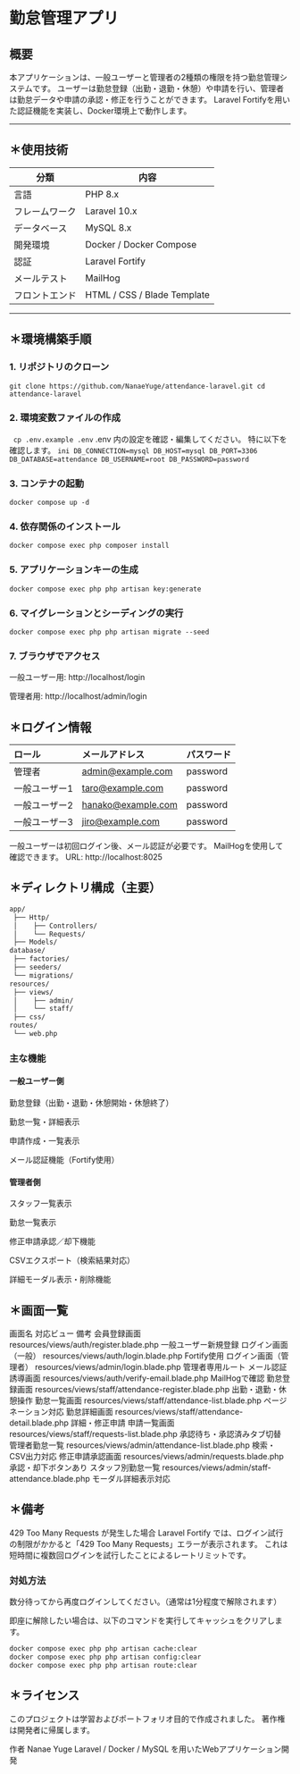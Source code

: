 # 勤怠管理アプリ

## 概要
本アプリケーションは、一般ユーザーと管理者の2種類の権限を持つ勤怠管理システムです。
ユーザーは勤怠登録（出勤・退勤・休憩）や申請を行い、管理者は勤怠データや申請の承認・修正を行うことができます。
Laravel Fortifyを用いた認証機能を実装し、Docker環境上で動作します。

---

## ＊使用技術

| 分類 | 内容 |
|------|------|
| 言語 | PHP 8.x |
| フレームワーク | Laravel 10.x |
| データベース | MySQL 8.x |
| 開発環境 | Docker / Docker Compose |
| 認証 | Laravel Fortify |
| メールテスト | MailHog |
| フロントエンド | HTML / CSS / Blade Template |

---

## ＊環境構築手順

### 1. リポジトリのクローン
`git clone https://github.com/NanaeYuge/attendance-laravel.git
cd attendance-laravel`

### 2. 環境変数ファイルの作成
`
cp .env.example .env`
.env 内の設定を確認・編集してください。
特に以下を確認します。
`ini
DB_CONNECTION=mysql
DB_HOST=mysql
DB_PORT=3306
DB_DATABASE=attendance
DB_USERNAME=root
DB_PASSWORD=password`

### 3. コンテナの起動
`docker compose up -d`

### 4. 依存関係のインストール

`docker compose exec php composer install`

### 5. アプリケーションキーの生成
`docker compose exec php php artisan key:generate`

### 6. マイグレーションとシーディングの実行
`docker compose exec php php artisan migrate --seed`
### 7. ブラウザでアクセス
一般ユーザー用: http://localhost/login

管理者用: http://localhost/admin/login

## ＊ログイン情報

| ロール | メールアドレス | パスワード |
|:--|:--|:--|
| 管理者 | admin@example.com | password |
| 一般ユーザー1 | taro@example.com | password |
| 一般ユーザー2 | hanako@example.com | password |
| 一般ユーザー3 | jiro@example.com | password |

一般ユーザーは初回ログイン後、メール認証が必要です。
MailHogを使用して確認できます。
URL: http://localhost:8025

## ＊ディレクトリ構成（主要）

```bash
app/
 ├── Http/
 │    ├── Controllers/
 │    └── Requests/
 ├── Models/
database/
 ├── factories/
 ├── seeders/
 └── migrations/
resources/
 ├── views/
 │    ├── admin/
 │    └── staff/
 ├── css/
routes/
 └── web.php
```
### 主な機能

#### 一般ユーザー側

勤怠登録（出勤・退勤・休憩開始・休憩終了）

勤怠一覧・詳細表示

申請作成・一覧表示

メール認証機能（Fortify使用）

#### 管理者側

スタッフ一覧表示

勤怠一覧表示

修正申請承認／却下機能

CSVエクスポート（検索結果対応）

詳細モーダル表示・削除機能

## ＊画面一覧

画面名	対応ビュー	備考
会員登録画面	resources/views/auth/register.blade.php	一般ユーザー新規登録
ログイン画面（一般）	resources/views/auth/login.blade.php	Fortify使用
ログイン画面（管理者）	resources/views/admin/login.blade.php	管理者専用ルート
メール認証誘導画面	resources/views/auth/verify-email.blade.php	MailHogで確認
勤怠登録画面	resources/views/staff/attendance-register.blade.php	出勤・退勤・休憩操作
勤怠一覧画面	resources/views/staff/attendance-list.blade.php	ページネーション対応
勤怠詳細画面	resources/views/staff/attendance-detail.blade.php	詳細・修正申請
申請一覧画面	resources/views/staff/requests-list.blade.php	承認待ち・承認済みタブ切替
管理者勤怠一覧	resources/views/admin/attendance-list.blade.php	検索・CSV出力対応
修正申請承認画面	resources/views/admin/requests.blade.php	承認・却下ボタンあり
スタッフ別勤怠一覧	resources/views/admin/staff-attendance.blade.php	モーダル詳細表示対応

## ＊備考

429 Too Many Requests が発生した場合
Laravel Fortify では、ログイン試行の制限がかかると「429 Too Many Requests」エラーが表示されます。
これは短時間に複数回ログインを試行したことによるレートリミットです。

### 対処方法

数分待ってから再度ログインしてください。（通常は1分程度で解除されます）

即座に解除したい場合は、以下のコマンドを実行してキャッシュをクリアします。

```bash
docker compose exec php php artisan cache:clear
docker compose exec php php artisan config:clear
docker compose exec php php artisan route:clear
```

## ＊ライセンス

このプロジェクトは学習およびポートフォリオ目的で作成されました。
著作権は開発者に帰属します。

作者
Nanae Yuge
Laravel / Docker / MySQL を用いたWebアプリケーション開発


